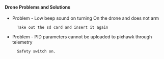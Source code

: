 #### Drone Problems and Solutions

* Problem - Low beep sound on turning On the drone and does not arm

		Take out the sd card and insert it again
		
* Problem - PID parameters cannot be uploaded to pixhawk through telemetry

		Safety switch on. 
		
